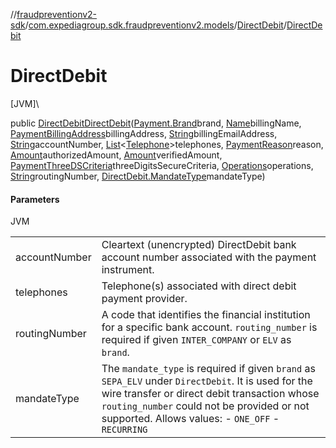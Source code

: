 //[fraudpreventionv2-sdk](../../../index.md)/[com.expediagroup.sdk.fraudpreventionv2.models](../index.md)/[DirectDebit](index.md)/[DirectDebit](-direct-debit.md)

# DirectDebit

[JVM]\

public [DirectDebit](index.md)[DirectDebit](-direct-debit.md)([Payment.Brand](../-payment/-brand/index.md)brand, [Name](../-name/index.md)billingName, [PaymentBillingAddress](../-payment-billing-address/index.md)billingAddress, [String](https://docs.oracle.com/javase/8/docs/api/java/lang/String.html)billingEmailAddress, [String](https://docs.oracle.com/javase/8/docs/api/java/lang/String.html)accountNumber, [List](https://docs.oracle.com/javase/8/docs/api/java/util/List.html)&lt;[Telephone](../-telephone/index.md)&gt;telephones, [PaymentReason](../-payment-reason/index.md)reason, [Amount](../-amount/index.md)authorizedAmount, [Amount](../-amount/index.md)verifiedAmount, [PaymentThreeDSCriteria](../-payment-three-d-s-criteria/index.md)threeDigitsSecureCriteria, [Operations](../-operations/index.md)operations, [String](https://docs.oracle.com/javase/8/docs/api/java/lang/String.html)routingNumber, [DirectDebit.MandateType](-mandate-type/index.md)mandateType)

#### Parameters

JVM

| | |
|---|---|
| accountNumber | Cleartext (unencrypted) DirectDebit bank account number associated with the payment instrument. |
| telephones | Telephone(s) associated with direct debit payment provider. |
| routingNumber | A code that identifies the financial institution for a specific bank account. `routing_number` is required if given `INTER_COMPANY` or `ELV` as `brand`. |
| mandateType | The `mandate_type` is required if given `brand` as `SEPA_ELV` under `DirectDebit`.  It is used for the wire transfer or direct debit transaction whose `routing_number` could not be provided or not supported.   Allows values:  - `ONE_OFF`  - `RECURRING` |
